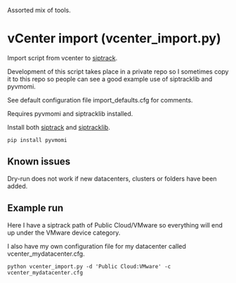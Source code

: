Assorted mix of tools. 

# vCenter import (vcenter_import.py)

Import script from vcenter to [siptrack](https://github.com/sii/siptrackweb). 

Development of this script takes place in a private repo so I sometimes copy it to this repo so people can see a good example use of siptracklib and pyvmomi. 

See default configuration file import_defaults.cfg for comments. 

Requires pyvmomi and siptracklib installed.

Install both [siptrack](https://github.com/sii/siptrack) and [siptracklib](https://github.com/sii/siptrackd). 

    pip install pyvmomi

## Known issues

Dry-run does not work if new datacenters, clusters or folders have been added. 

## Example run

Here I have a siptrack path of Public Cloud/VMware so everything will end up under the VMware device category. 

I also have my own configuration file for my datacenter called vcenter_mydatacenter.cfg. 

    python vcenter_import.py -d 'Public Cloud:VMware' -c vcenter_mydatacenter.cfg
